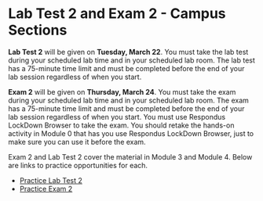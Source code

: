 # Lab Test 2 and Exam 2 - Campus Sections

**Lab Test 2** will be given on **Tuesday, March 22**. You must take the lab
test during your scheduled lab time and in your scheduled lab room. The lab test
has a 75-minute time limit and must be completed before the end of your lab
session regardless of when you start.

**Exam 2** will be given on **Thursday, March 24**. You must take the exam
during your scheduled lab time and in your scheduled lab room. The exam has a
75-minute time limit and must be completed before the end of your lab session
regardless of when you start. You must use Respondus LockDown Browser to take
the exam. You should retake the hands-on activity in Module 0 that has you use
Respondus LockDown Browser, just to make sure you can use it before the exam.

Exam 2 and Lab Test 2 cover the material in Module 3 and Module 4. Below are
links to practice opportunities for each.

- [Practice Lab Test 2](https://auburn.instructure.com/courses/1391211/assignments/11701457)
- [Practice Exam 2](https://auburn.instructure.com/courses/1391211/quizzes/3278542)

